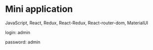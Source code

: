 # Mini application

JavaScript, React, Redux, React-Redux, React-router-dom, MaterialUI

login: admin

password: admin
